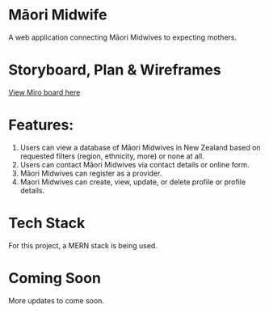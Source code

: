 # Māori Midwife
A web application connecting Māori Midwives to expecting mothers.

# Storyboard, Plan & Wireframes

<a href="https://miro.com/app/board/uXjVPmKY4c4=/">View Miro board here</a>

# Features:
1. Users can view a database of Māori Midwives in New Zealand based on requested filters (region, ethnicity, more) or none at all.
2. Users can contact Māori Midwives via contact details or online form.
3. Māori Midwives can register as a provider.
4. Maori Midwives can create, view, update, or delete profile or profile details.

# Tech Stack
For this project, a MERN stack is being used.

# Coming Soon
More updates to come soon.
